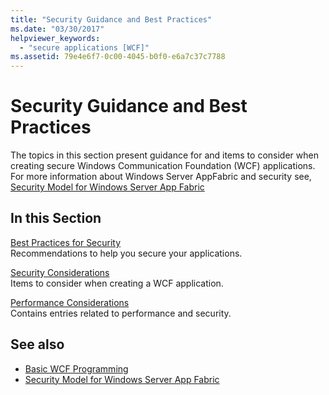 ```yaml
---
title: "Security Guidance and Best Practices"
ms.date: "03/30/2017"
helpviewer_keywords: 
  - "secure applications [WCF]"
ms.assetid: 79e4e6f7-0c00-4045-b0f0-e6a7c37c7788
---
```

# Security Guidance and Best Practices
The topics in this section present guidance for and items to consider when creating secure Windows Communication Foundation (WCF) applications. For more information about Windows Server AppFabric and security see, [Security Model for Windows Server App Fabric](https://go.microsoft.com/fwlink/?LinkID=201279&clcid=0x409)  
  
## In this Section  
 [Best Practices for Security](../../../../docs/framework/wcf/feature-details/best-practices-for-security-in-wcf.md)  
 Recommendations to help you secure your applications.  
  
 [Security Considerations](../../../../docs/framework/wcf/feature-details/security-considerations-in-wcf.md)  
 Items to consider when creating a WCF application.  
  
 [Performance Considerations](../../../../docs/framework/wcf/feature-details/performance-considerations.md)  
 Contains entries related to performance and security.  
  
## See also

- [Basic WCF Programming](../../../../docs/framework/wcf/basic-wcf-programming.md)
- [Security Model for Windows Server App Fabric](https://go.microsoft.com/fwlink/?LinkID=201279&clcid=0x409)
